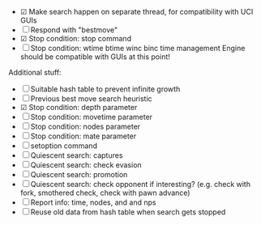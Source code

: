- ☑ Make search happen on separate thread, for compatibility with UCI GUIs
- ☐ Respond with "bestmove"
- ☑ Stop condition: stop command
- ☐ Stop condition: wtime btime winc binc time management
Engine should be compatible with GUIs at this point!

Additional stuff:
- ☐ Suitable hash table to prevent infinite growth
- ☐ Previous best move search heuristic
- ☑ Stop condition: depth parameter
- ☐ Stop condition: movetime parameter
- ☐ Stop condition: nodes parameter
- ☐ Stop condition: mate parameter
- ☐ setoption command
- ☐ Quiescent search: captures
- ☐ Quiescent search: check evasion
- ☐ Quiescent search: promotion
- ☐ Quiescent search: check opponent if interesting? (e.g. check with fork, smothered check, check with pawn advance)
- ☐ Report info: time, nodes, and and nps
- ☐ Reuse old data from hash table when search gets stopped
